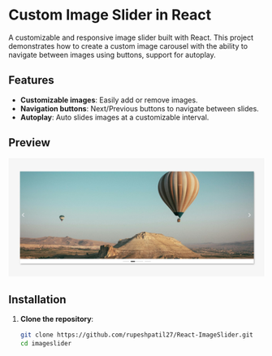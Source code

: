 # Custom Image Slider in React

A customizable and responsive image slider built with React. This project demonstrates how to create a custom image carousel with the ability to navigate between images using buttons, support for autoplay.

## Features

- **Customizable images**: Easily add or remove images.
- **Navigation buttons**: Next/Previous buttons to navigate between slides.
- **Autoplay**: Auto slides images at a customizable interval.
## Preview

![Image Slider Preview](./imageslider/public/preview.jpg)

## Installation

1. **Clone the repository**:

   ```bash
   git clone https://github.com/rupeshpatil27/React-ImageSlider.git
   cd imageslider
